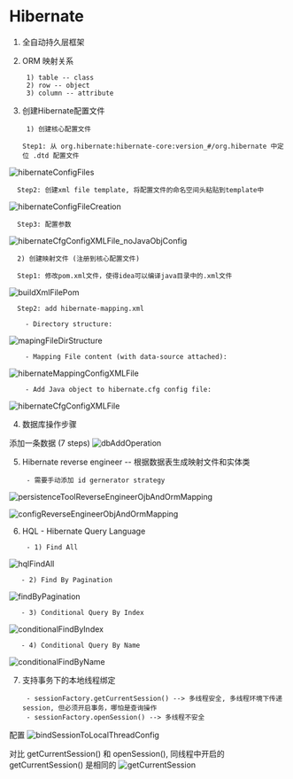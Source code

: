 # Hibernate


1. 全自动持久层框架


2. ORM 映射关系

        1) table -- class
        2) row -- object
        3) column -- attribute
        

3. 创建Hibernate配置文件
    
        1) 创建核心配置文件
       
       Step1: 从 org.hibernate:hibernate-core:version_#/org.hibernate 中定位 .dtd 配置文件
![hibernateConfigFiles](imagePool/hibernateConfigFiles.png)
       
      Step2: 创建xml file template, 将配置文件的命名空间头粘贴到template中
![hibernateConfigFileCreation](imagePool/hibernateConfigFileCreation.png)

      Step3: 配置参数
![hibernateCfgConfigXMLFile_noJavaObjConfig](imagePool/hibernateCfgConfigXMLFile_noJavaObjConfig.png)
           

           
      2) 创建映射文件 (注册到核心配置文件)
      
      Step1: 修改pom.xml文件，使得idea可以编译java目录中的.xml文件
![buildXmlFilePom](imagePool/buildXmlFilePom.png)

      Step2: add hibernate-mapping.xml

        - Directory structure:
![mapingFileDirStructure](imagePool/mapingFileDirStructure.png)

        - Mapping File content (with data-source attached):
![hibernateMappingConfigXMLFile](imagePool/hibernateMappingConfigXMLFile.png)
            
        - Add Java object to hibernate.cfg config file:
![hibernateCfgConfigXMLFile](imagePool/hibernateCfgConfigXMLFile.png)
        


4. 数据库操作步骤

添加一条数据 (7 steps)
![dbAddOperation](imagePool/dbAddOperation.png)



5. Hibernate reverse engineer -- 根据数据表生成映射文件和实体类

        - 需要手动添加 id gernerator strategy 

![persistenceToolReverseEngineerOjbAndOrmMapping](imagePool/persistenceToolReverseEngineerOjbAndOrmMapping.png)

![configReverseEngineerObjAndOrmMapping](imagePool/configReverseEngineerObjAndOrmMapping.png)



6. HQL - Hibernate Query Language


        - 1) Find All
![hqlFindAll](imagePool/hqlFindAll.png)

       - 2) Find By Pagination
![findByPagination](imagePool/findByPagination.png)

       - 3) Conditional Query By Index
![conditionalFindByIndex](imagePool/conditionalFindByIndex.png)
       
       - 4) Conditional Query By Name
![conditionalFindByName](imagePool/conditionalFindByName.png)



7. 支持事务下的本地线程绑定

        - sessionFactory.getCurrentSession() --> 多线程安全, 多线程环境下传递session, 但必须开启事务，哪怕是查询操作
        - sessionFactory.openSession() --> 多线程不安全
        
配置
![bindSessionToLocalThreadConfig](imagePool/bindSessionToLocalThreadConfig.png)

对比 getCurrentSession() 和 openSession(), 同线程中开启的getCurrentSession() 是相同的
![getCurrentSession](imagePool/getCurrentSession.png)

